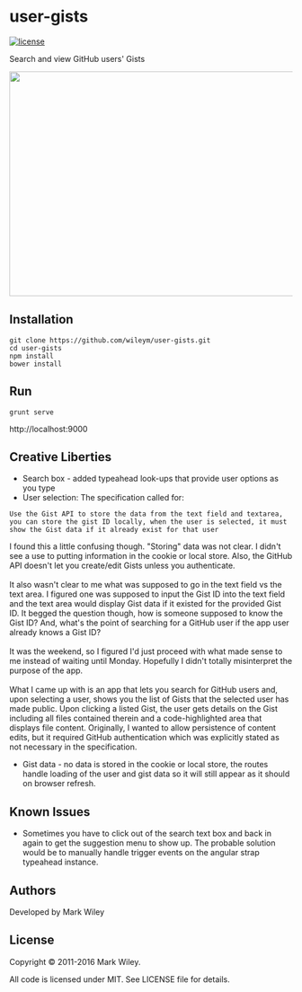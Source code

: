 # user-gists

[![license](http://img.shields.io/badge/license-MIT-blue.svg)](https://raw.githubusercontent.com/wileym/user-gists/master/LICENSE)

Search and view GitHub users' Gists

<img src="https://cloud.wiley-family.net/user-gists-demo.gif" style="width: 650px; height: 400px;">

## Installation
    git clone https://github.com/wileym/user-gists.git
    cd user-gists
    npm install
    bower install

## Run
    grunt serve
http://localhost:9000

## Creative Liberties
* Search box - added typeahead look-ups that provide user options as you
type <br/>
* User selection: The specification called for:
```
Use the Gist API to store the data from the text field and textarea, you can store the gist ID locally, when the user is selected, it must show the Gist data if it already exist for that user
``` 
I found this a little confusing though. "Storing" data was not clear.
I didn't see a use to putting information in the cookie or local store.
Also, the GitHub API doesn't let you create/edit Gists unless you
authenticate.<br/><br/>
It also wasn't clear to me what was supposed to go in the text field vs
the text area. I figured one was supposed to input the Gist ID into the
text field and the text area would display Gist data if it existed for
the provided Gist ID. It begged the question though, how is someone
supposed to know the Gist ID? And, what's the point of searching for a
GitHub user if the app user already knows a Gist ID?<br/><br/>
It was the weekend, so I figured I'd just proceed with what made sense
to me instead of waiting until Monday. Hopefully I didn't totally
misinterpret the purpose of the app.<br/><br/>
What I came up with is an app that lets you search for GitHub users and,
upon selecting a user, shows you the list of Gists that the selected
user has made public. Upon clicking a listed Gist, the user gets details
on the Gist including all files contained therein and a code-highlighted
area that displays file content. Originally, I wanted to allow
persistence of content edits, but it required GitHub authentication
which was explicitly stated as not necessary in the specification.
* Gist data - no data is stored in the cookie or local store, the routes
handle loading of the user and gist data so it will still appear as it
should on browser refresh.

## Known Issues
* Sometimes you have to click out of the search text box and back in
 again to get the suggestion menu to show up. The probable solution
 would be to manually handle trigger events on the angular strap
 typeahead instance.

## Authors

Developed by Mark Wiley

## License

Copyright &copy; 2011-2016 Mark Wiley.

All code is licensed under MIT. See LICENSE file for details.